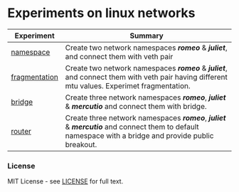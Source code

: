 # Experiments on linux networks

| Experiment | Summary |
| - | - |  
| [namespace](namespace/README.md) | Create two network namespaces ***romeo*** & ***juliet***, and connect them with veth pair  |  
| [fragmentation](namespace-fragment/README.md) | Create two network namespaces ***romeo*** & ***juliet***, and connect them with veth pair having different mtu values. Experimet fragmentation.  |  
| [bridge](bridge/README.md) | Create three network namespaces ***romeo***, ***juliet*** & ***mercutio*** and connect them with bridge.  |  
| [router](router/README.md) | Create three network namespaces ***romeo***, ***juliet*** & ***mercutio*** and connect them to default namespace with a bridge and provide public breakout.  |  


### License
MIT License - see [LICENSE](LICENSE) for full text.